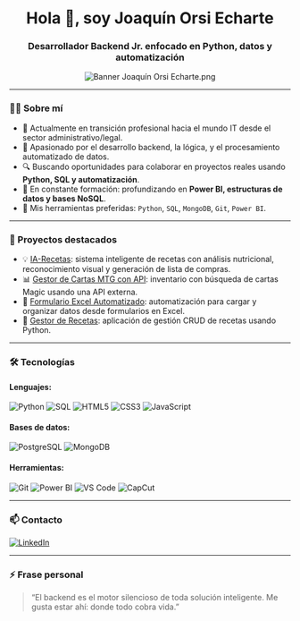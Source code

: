 <h1 align="center">Hola 👋, soy Joaquín Orsi Echarte</h1>
<h3 align="center">Desarrollador Backend Jr. enfocado en Python, datos y automatización</h3>

<p align="center">
  <img src="A_banner_image_introduces_Joaquín_Orsi_Echarte_as_.png" alt="Banner Joaquín Orsi Echarte.png" />
</p>

---

### 👨‍💻 Sobre mí

- 💼 Actualmente en transición profesional hacia el mundo IT desde el sector administrativo/legal.
- 🎯 Apasionado por el desarrollo backend, la lógica, y el procesamiento automatizado de datos.
- 🔍 Buscando oportunidades para colaborar en proyectos reales usando **Python, SQL y automatización**.
- 🧠 En constante formación: profundizando en **Power BI, estructuras de datos y bases NoSQL**.
- 🧰 Mis herramientas preferidas: `Python`, `SQL`, `MongoDB`, `Git`, `Power BI`.

---

### 🚀 Proyectos destacados

- 💡 [IA-Recetas](https://github.com/JORSIECHARTE/IA-Recetas): sistema inteligente de recetas con análisis nutricional, reconocimiento visual y generación de lista de compras.
- 📊 [Gestor de Cartas MTG con API](https://github.com/JORSIECHARTE): inventario con búsqueda de cartas Magic usando una API externa.
- 📑 [Formulario Excel Automatizado](https://github.com/JORSIECHARTE): automatización para cargar y organizar datos desde formularios en Excel.
- 🍳 [Gestor de Recetas](https://github.com/JORSIECHARTE): aplicación de gestión CRUD de recetas usando Python.

---

### 🛠️ Tecnologías

#### Lenguajes:
![Python](https://img.shields.io/badge/Python-3670A0?style=for-the-badge&logo=python&logoColor=ffdd54)
![SQL](https://img.shields.io/badge/SQL-336791?style=for-the-badge&logo=postgresql&logoColor=white)
![HTML5](https://img.shields.io/badge/HTML5-E34F26?style=for-the-badge&logo=html5&logoColor=white)
![CSS3](https://img.shields.io/badge/CSS3-1572B6?style=for-the-badge&logo=css3&logoColor=white)
![JavaScript](https://img.shields.io/badge/JavaScript-F7DF1E?style=for-the-badge&logo=javascript&logoColor=black)

#### Bases de datos:
![PostgreSQL](https://img.shields.io/badge/PostgreSQL-336791?style=for-the-badge&logo=postgresql&logoColor=white)
![MongoDB](https://img.shields.io/badge/MongoDB-4EA94B?style=for-the-badge&logo=mongodb&logoColor=white)

#### Herramientas:
![Git](https://img.shields.io/badge/Git-F05032?style=for-the-badge&logo=git&logoColor=white)
![Power BI](https://img.shields.io/badge/PowerBI-F2C811?style=for-the-badge&logo=powerbi&logoColor=black)
![VS Code](https://img.shields.io/badge/VSCode-007ACC?style=for-the-badge&logo=visual-studio-code&logoColor=white)
![CapCut](https://img.shields.io/badge/CapCut-000000?style=for-the-badge&logo=capcut&logoColor=white)

---

### 📫 Contacto

[![LinkedIn](https://img.shields.io/badge/LinkedIn-Joaquín%20Orsi%20Echarte-blue?style=flat&logo=linkedin)](https://www.linkedin.com/in/joaquin-echarte)  
 


---

### ⚡ Frase personal

> “El backend es el motor silencioso de toda solución inteligente. Me gusta estar ahí: donde todo cobra vida.”

